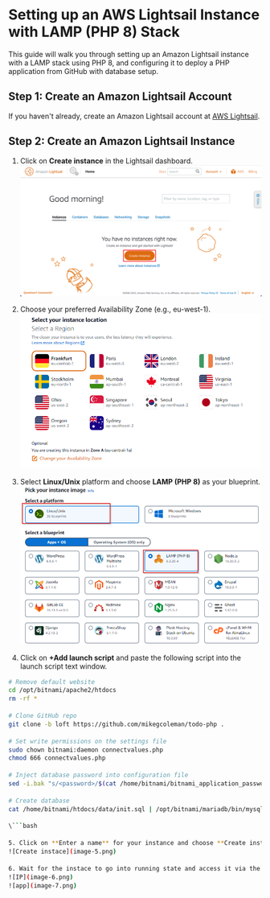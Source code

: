 # Setting up an AWS Lightsail Instance with LAMP (PHP 8) Stack

This guide will walk you through setting up an Amazon Lightsail instance with a LAMP stack using PHP 8, and configuring it to deploy a PHP application from GitHub with database setup.

## Step 1: Create an Amazon Lightsail Account

If you haven't already, create an Amazon Lightsail account at [AWS Lightsail](https://lightsail.aws.amazon.com/ls/webapp/home/instances).

## Step 2: Create an Amazon Lightsail Instance

1. Click on **Create instance** in the Lightsail dashboard.
   ![Create Instance](image-1.png)

2. Choose your preferred Availability Zone (e.g., eu-west-1).
   ![Choose Availability Zone](image-2.png)

3. Select **Linux/Unix** platform and choose **LAMP (PHP 8)** as your blueprint.
   ![Choose LAMP (PHP 8)](image-3.png)

4. Click on **+Add launch script** and paste the following script into the launch script text window.

```bash
# Remove default website
cd /opt/bitnami/apache2/htdocs 
rm -rf *

# Clone GitHub repo
git clone -b loft https://github.com/mikegcoleman/todo-php .

# Set write permissions on the settings file
sudo chown bitnami:daemon connectvalues.php
chmod 666 connectvalues.php

# Inject database password into configuration file
sed -i.bak "s/<password>/$(cat /home/bitnami/bitnami_application_password)/;" /opt/bitnami/apache2/htdocs/connectvalues.php

# Create database
cat /home/bitnami/htdocs/data/init.sql | /opt/bitnami/mariadb/bin/mysql -u root -p$(cat /home/bitnami/bitnami_application_password)

\```bash

5. Click on **Enter a name** for your instance and choose **Create instance**
![Create instace](image-5.png)

6. Wait for the instace to go into running state and access it via the **IP**
![IP](image-6.png)
![app](image-7.png)
